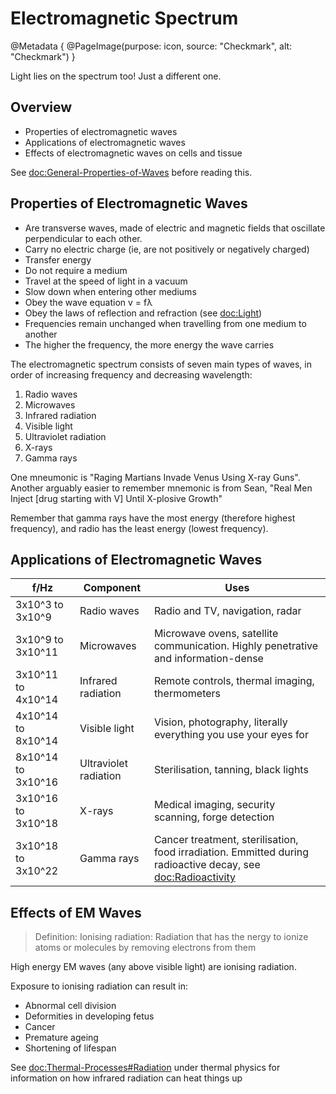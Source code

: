 # Electromagnetic Spectrum

@Metadata {
    @PageImage(purpose: icon, source: "Checkmark", alt: "Checkmark")
}

Light lies on the spectrum too! Just a different one.

## Overview
- Properties of electromagnetic waves
- Applications of electromagnetic waves
- Effects of electromagnetic waves on cells and tissue

See <doc:General-Properties-of-Waves> before reading this.

## Properties of Electromagnetic Waves

- Are transverse waves, made of electric and magnetic fields that oscillate perpendicular to each 
other.
- Carry no electric charge (ie, are not positively or negatively charged)
- Transfer energy
- Do not require a medium
- Travel at the speed of light in a vacuum
- Slow down when entering other mediums
- Obey the wave equation v = fλ
- Obey the laws of reflection and refraction (see <doc:Light>)
- Frequencies remain unchanged when travelling from one medium to another
- The higher the frequency, the more energy the wave carries

The electromagnetic spectrum consists of seven main types of waves, in order of increasing frequency 
and decreasing wavelength:
1. Radio waves
2. Microwaves
3. Infrared radiation
4. Visible light
5. Ultraviolet radiation
6. X-rays
7. Gamma rays

One mneumonic is "Raging Martians Invade Venus Using X-ray Guns". Another arguably easier to remember
mnemonic is from Sean, "Real Men Inject [drug starting with V] Until X-plosive Growth"

Remember that gamma rays have the most energy (therefore highest frequency), and radio has the least
energy (lowest frequency).

## Applications of Electromagnetic Waves

| f/Hz | Component | Uses |
| --- | --- | --- |
| 3x10^3 to 3x10^9 | Radio waves | Radio and TV, navigation, radar |
| 3x10^9 to 3x10^11 | Microwaves | Microwave ovens, satellite communication. Highly penetrative and information-dense |
| 3x10^11 to 4x10^14 | Infrared radiation | Remote controls, thermal imaging, thermometers |
| 4x10^14 to 8x10^14 | Visible light | Vision, photography, literally everything you use your eyes for |
| 8x10^14 to 3x10^16 | Ultraviolet radiation | Sterilisation, tanning, black lights |
| 3x10^16 to 3x10^18 | X-rays | Medical imaging, security scanning, forge detection |
| 3x10^18 to 3x10^22 | Gamma rays | Cancer treatment, sterilisation, food irradiation. Emmitted during radioactive decay, see <doc:Radioactivity> |

## Effects of EM Waves

> Definition: Ionising radiation: Radiation that has the nergy to ionize atoms or molecules by removing electrons from them

High energy EM waves (any above visible light) are ionising radiation.

Exposure to ionising radiation can result in:
- Abnormal cell division
- Deformities in developing fetus
- Cancer
- Premature ageing
- Shortening of lifespan

See <doc:Thermal-Processes#Radiation> under thermal physics for information on how infrared radiation can heat things up